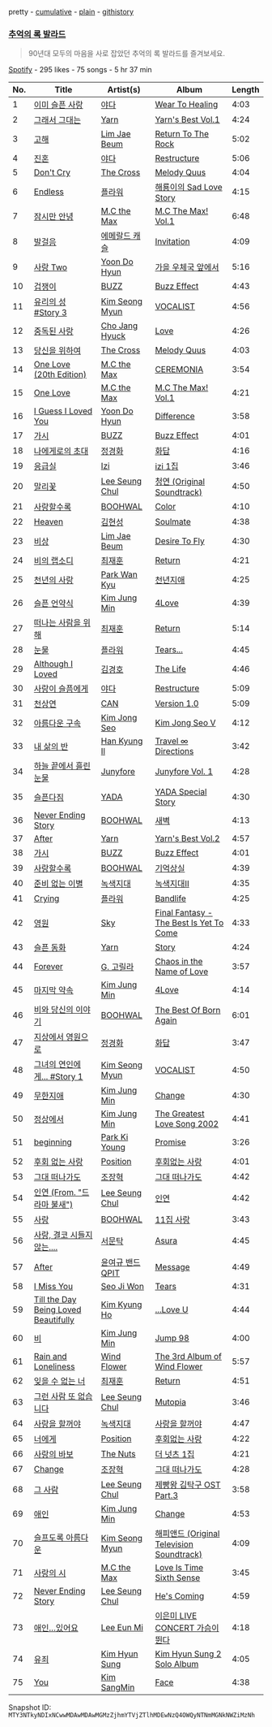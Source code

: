 pretty - [cumulative](/playlists/cumulative/37i9dQZF1DX53hLvTvX3eQ.md) - [plain](/playlists/plain/37i9dQZF1DX53hLvTvX3eQ) - [githistory](https://github.githistory.xyz/mackorone/spotify-playlist-archive/blob/main/playlists/plain/37i9dQZF1DX53hLvTvX3eQ)

### [추억의 록 발라드](https://open.spotify.com/playlist/37i9dQZF1DX53hLvTvX3eQ)

> 90년대 모두의 마음을 사로 잡았던 추억의 록 발라드를 즐겨보세요.

[Spotify](https://open.spotify.com/user/spotify) - 295 likes - 75 songs - 5 hr 37 min

| No. | Title | Artist(s) | Album | Length |
|---|---|---|---|---|
| 1 | [이미 슬픈 사랑](https://open.spotify.com/track/4OKJVnIyO8KRq182dstNOI) | [야다](https://open.spotify.com/artist/3YB77fanbqqyPS7NstYpOE) | [Wear To Healing](https://open.spotify.com/album/2AnkRwvtuLl5DwmrwSRndo) | 4:03 |
| 2 | [그래서 그대는](https://open.spotify.com/track/5aVuzoktGBQRedWuHqRhLC) | [Yarn](https://open.spotify.com/artist/3226f2U0gI31nf1pUdNO8t) | [Yarn's Best Vol.1](https://open.spotify.com/album/43fHwMitZWvkOAN4aeI4jP) | 4:24 |
| 3 | [고해](https://open.spotify.com/track/1cEODRpsqyAvzQvYJnDcGu) | [Lim Jae Beum](https://open.spotify.com/artist/7cYFopPCh8aSpBHANLgLaV) | [Return To The Rock](https://open.spotify.com/album/4zDVnS4MFbmPNteEQBknoB) | 5:02 |
| 4 | [진혼](https://open.spotify.com/track/2BxUjHQRrYX82cP3wDvOTU) | [야다](https://open.spotify.com/artist/3YB77fanbqqyPS7NstYpOE) | [Restructure](https://open.spotify.com/album/6NEUkvavXv0GoJYxWPpfLp) | 5:06 |
| 5 | [Don't Cry](https://open.spotify.com/track/5wJOqoOsEqJWoHaisUpDVV) | [The Cross](https://open.spotify.com/artist/5iWp4nvZ8u0DxQjVIidCuC) | [Melody Quus](https://open.spotify.com/album/6Nb2dANlImyX56CsWHxDEW) | 4:04 |
| 6 | [Endless](https://open.spotify.com/track/1OzCTRwO4znqWZsPJZpRSt) | [플라워](https://open.spotify.com/artist/5sp44iOiTOC0lXmN8zMRaT) | [해룡이의 Sad Love Story](https://open.spotify.com/album/7KFnrJoRlzphnYp2tZefaS) | 4:15 |
| 7 | [잠시만 안녕](https://open.spotify.com/track/7fyEwJts3Fv2D4MIt5I1M9) | [M.C the Max](https://open.spotify.com/artist/3MaRWfwKpbYnkYHC5gRKYo) | [M.C The Max! Vol.1](https://open.spotify.com/album/0FPzOi7YqDtrJAqnfq3O4T) | 6:48 |
| 8 | [발걸음](https://open.spotify.com/track/7JN8HvhCflgYz0ZqZeoljj) | [에메랄드 캐슬](https://open.spotify.com/artist/7zPGoXRG2xvV99yRfzM3Yp) | [Invitation](https://open.spotify.com/album/1E1VNOZbbsnKxEpRgXP5Jd) | 4:09 |
| 9 | [사랑 Two](https://open.spotify.com/track/5EGZGkg7DuToUdEa88W2xQ) | [Yoon Do Hyun](https://open.spotify.com/artist/6KsmQPHXE3qhzNNBPSZ0eB) | [가을 우체국 앞에서](https://open.spotify.com/album/78rKb6IVqCQRpfQPBJwKTt) | 5:16 |
| 10 | [겁쟁이](https://open.spotify.com/track/6Ef8tkhiFOOFOAeaQBFqtA) | [BUZZ](https://open.spotify.com/artist/4SdXXEHKFa5NSoh10QxeN2) | [Buzz Effect](https://open.spotify.com/album/5x4zrXuHdIusSB0umnih8n) | 4:43 |
| 11 | [유리의 성 \#Story 3](https://open.spotify.com/track/578HuRRS0tFvtYhs3t8vwc) | [Kim Seong Myun](https://open.spotify.com/artist/5svaD2IpOu7m6NB8k6k1Kp) | [VOCALIST](https://open.spotify.com/album/1gtjK8tx9l5vt5QooJcy6N) | 4:56 |
| 12 | [중독된 사랑](https://open.spotify.com/track/5NtAjS4i0wEFK0lvvuSAVb) | [Cho Jang Hyuck](https://open.spotify.com/artist/7KbzPMRhUFtaSynZ4Oim5Q) | [Love](https://open.spotify.com/album/3OXMz0E7sNDCEtiB4xNNkf) | 4:26 |
| 13 | [당신을 위하여](https://open.spotify.com/track/5qTEVUFXNLwFtbwZiNiVwZ) | [The Cross](https://open.spotify.com/artist/5iWp4nvZ8u0DxQjVIidCuC) | [Melody Quus](https://open.spotify.com/album/6Nb2dANlImyX56CsWHxDEW) | 4:03 |
| 14 | [One Love \(20th Edition\)](https://open.spotify.com/track/6jg7fiZTt7tLeSXRSsAzqK) | [M.C the Max](https://open.spotify.com/artist/3MaRWfwKpbYnkYHC5gRKYo) | [CEREMONIA](https://open.spotify.com/album/2tb2AzY9uac3ND3Wf8RQPL) | 3:54 |
| 15 | [One Love](https://open.spotify.com/track/5alMW854ShjDbupOJtaNKC) | [M.C the Max](https://open.spotify.com/artist/3MaRWfwKpbYnkYHC5gRKYo) | [M.C The Max! Vol.1](https://open.spotify.com/album/0FPzOi7YqDtrJAqnfq3O4T) | 4:21 |
| 16 | [I Guess I Loved You](https://open.spotify.com/track/1w2hClDL1xH4FPZIipZ1FJ) | [Yoon Do Hyun](https://open.spotify.com/artist/6KsmQPHXE3qhzNNBPSZ0eB) | [Difference](https://open.spotify.com/album/36HKeRjDoczel62iwy3z75) | 3:58 |
| 17 | [가시](https://open.spotify.com/track/7csMuPqdOPaFKby0AoRYL5) | [BUZZ](https://open.spotify.com/artist/4SdXXEHKFa5NSoh10QxeN2) | [Buzz Effect](https://open.spotify.com/album/5x4zrXuHdIusSB0umnih8n) | 4:01 |
| 18 | [나에게로의 초대](https://open.spotify.com/track/36me6gJ2obYpfKc3YKXECM) | [정경화](https://open.spotify.com/artist/1yjdL7icFOQ3QlPReSiCfN) | [화답](https://open.spotify.com/album/47uDR8Nz6SEgOK6sKZUTld) | 4:16 |
| 19 | [응급실](https://open.spotify.com/track/5XVEx1pTUR4T7ABtXoGGxx) | [Izi](https://open.spotify.com/artist/4PPkRMbw2jIs7flJkl4okf) | [izi 1집](https://open.spotify.com/album/1KTUBQHfKhX9F2X01sqEO8) | 3:46 |
| 20 | [말리꽃](https://open.spotify.com/track/1RU6gAnZSoxAE1pYTE7cfh) | [Lee Seung Chul](https://open.spotify.com/artist/5Ecf8RR2UWFAvyeItabffF) | [청연 \(Original Soundtrack\)](https://open.spotify.com/album/51Up0SNMGyG6lWKPM7bJ5X) | 4:50 |
| 21 | [사랑할수록](https://open.spotify.com/track/30GH7aoSEBD9YmgSy83K85) | [BOOHWAL](https://open.spotify.com/artist/2LtEDRKi75vGtsfdy205jX) | [Color](https://open.spotify.com/album/5jzebpTutPXBN69mZOwzQy) | 4:10 |
| 22 | [Heaven](https://open.spotify.com/track/7uo6d7vlvaWZVeoiMCZmsN) | [김현성](https://open.spotify.com/artist/05HCRWM8qQ2JHQrciIpX8p) | [Soulmate](https://open.spotify.com/album/3FSFtyCOyHHDXbaqBsK3sa) | 4:38 |
| 23 | [비상](https://open.spotify.com/track/6YZQnBMOVFYsUERkP1BjsM) | [Lim Jae Beum](https://open.spotify.com/artist/7cYFopPCh8aSpBHANLgLaV) | [Desire To Fly](https://open.spotify.com/album/1t2xBGmp2yQKnQEdf6omH3) | 4:30 |
| 24 | [비의 랩소디](https://open.spotify.com/track/0zXc1HfRIwrf7j2vcvDAjN) | [최재훈](https://open.spotify.com/artist/5dL3HWKQaQBnqhIDsMZQBB) | [Return](https://open.spotify.com/album/4tFPCuB69IGx1YyvrhNwEV) | 4:21 |
| 25 | [천년의 사랑](https://open.spotify.com/track/29FS4aopbu0HWQ2GSFalvy) | [Park Wan Kyu](https://open.spotify.com/artist/3QUst1HlAmRuM48c5n5HSB) | [천년지애](https://open.spotify.com/album/3TQXaDuauGf8syAkPbYrex) | 4:25 |
| 26 | [슬픈 언약식](https://open.spotify.com/track/01V3UPOp55CbF598WEcsqS) | [Kim Jung Min](https://open.spotify.com/artist/3SqnTAwj36AgFDT1XVIPD8) | [4Love](https://open.spotify.com/album/6TcJ8I4bTBO8924wOksjUI) | 4:39 |
| 27 | [떠나는 사람을 위해](https://open.spotify.com/track/0dzHoRuNcbnreUXVscCnCV) | [최재훈](https://open.spotify.com/artist/5dL3HWKQaQBnqhIDsMZQBB) | [Return](https://open.spotify.com/album/4tFPCuB69IGx1YyvrhNwEV) | 5:14 |
| 28 | [눈물](https://open.spotify.com/track/4DSuNseoQlb4X4sGamoxWP) | [플라워](https://open.spotify.com/artist/5sp44iOiTOC0lXmN8zMRaT) | [Tears...](https://open.spotify.com/album/3lDr0DTjFagZN5zl3GdD7z) | 4:45 |
| 29 | [Although I Loved](https://open.spotify.com/track/4RiuKTTcuau1U7u3XdYQuP) | [김경호](https://open.spotify.com/artist/25Qd17778cR6eX2fnHBfig) | [The Life](https://open.spotify.com/album/2whTv68Bl5aELGjqok13yu) | 4:46 |
| 30 | [사랑이 슬픔에게](https://open.spotify.com/track/41IpMIfSgmj3lIsFEvlYzd) | [야다](https://open.spotify.com/artist/3YB77fanbqqyPS7NstYpOE) | [Restructure](https://open.spotify.com/album/6NEUkvavXv0GoJYxWPpfLp) | 5:09 |
| 31 | [천상연](https://open.spotify.com/track/5WQwhK2KLfWJDVDznuedLN) | [CAN](https://open.spotify.com/artist/2c1h7Xz5KxOeVuwfz8HTGQ) | [Version 1.0](https://open.spotify.com/album/1IpzCpS2L0ooCeFxRTXhko) | 5:09 |
| 32 | [아름다운 구속](https://open.spotify.com/track/5CE7Q33bONpzjgKAjRkDxv) | [Kim Jong Seo](https://open.spotify.com/artist/1Z6Sy2Tn7jFqqPAPIAVMB1) | [Kim Jong Seo Ⅴ](https://open.spotify.com/album/4eKFy8EDH3HrAU6G0AOEp3) | 4:12 |
| 33 | [내 삶의 반](https://open.spotify.com/track/0oTMCJxeuH8meBJ81cHubn) | [Han Kyung Il](https://open.spotify.com/artist/1QWsO985ZVETFz5Odn4spA) | [Travel ∞ Directions](https://open.spotify.com/album/3i1AS6MZNPsORiHrJYTHgb) | 3:42 |
| 34 | [하늘 끝에서 흘린 눈물](https://open.spotify.com/track/1REeGczWfqbhmL3Zs78d6c) | [Junyfore](https://open.spotify.com/artist/51W8NJbaiFYuFIuo5FqOUg) | [Junyfore Vol\. 1](https://open.spotify.com/album/4CrJGXadzkdSYBChVp3I7X) | 4:28 |
| 35 | [슬픈다짐](https://open.spotify.com/track/0pOYkxWC3WgpEye5funfNm) | [YADA](https://open.spotify.com/artist/3hqrD2WfonDCMuXyfl0uTB) | [YADA Special Story](https://open.spotify.com/album/0yEfxrdo0oWEEUvCGRZ2m3) | 4:30 |
| 36 | [Never Ending Story](https://open.spotify.com/track/0yamqkAFAmpdLNVcmJLSo8) | [BOOHWAL](https://open.spotify.com/artist/2LtEDRKi75vGtsfdy205jX) | [새벽](https://open.spotify.com/album/4nc43iXhWaylkGhKdVsKyH) | 4:13 |
| 37 | [After](https://open.spotify.com/track/10YIPF9BxcR2Imaobfw5Dg) | [Yarn](https://open.spotify.com/artist/3226f2U0gI31nf1pUdNO8t) | [Yarn's Best Vol.2](https://open.spotify.com/album/5ddcpuDRgCszh3fqQiayaE) | 4:57 |
| 38 | [가시](https://open.spotify.com/track/7csMuPqdOPaFKby0AoRYL5) | [BUZZ](https://open.spotify.com/artist/4SdXXEHKFa5NSoh10QxeN2) | [Buzz Effect](https://open.spotify.com/album/5x4zrXuHdIusSB0umnih8n) | 4:01 |
| 39 | [사랑할수록](https://open.spotify.com/track/5R7CMPvfSM0RdBYTFuKlDt) | [BOOHWAL](https://open.spotify.com/artist/2LtEDRKi75vGtsfdy205jX) | [기억상실](https://open.spotify.com/album/6fQp1ErGeFDBpDXJjkWgsF) | 4:39 |
| 40 | [준비 없는 이별](https://open.spotify.com/track/7CSmwiPhtzLt03ZiLCGmlv) | [녹색지대](https://open.spotify.com/artist/7fi5KGkFM55KpMQ80TsAhn) | [녹색지대Ⅱ](https://open.spotify.com/album/2XfaQQmsFw92v1kooahFxg) | 4:35 |
| 41 | [Crying](https://open.spotify.com/track/0TuU81Gdgr7fc8w0Ztt2iO) | [플라워](https://open.spotify.com/artist/5sp44iOiTOC0lXmN8zMRaT) | [Bandlife](https://open.spotify.com/album/7lHhvMAK71MO4p94IZ5x3b) | 4:25 |
| 42 | [영원](https://open.spotify.com/track/7Fi8gr20s1CngYWJFUL27m) | [Sky](https://open.spotify.com/artist/0NevTvfjHPhYiQrogBXrqj) | [Final Fantasy \-The Best Is Yet To Come](https://open.spotify.com/album/5iIizqydJAR7YYItY7kSwe) | 4:33 |
| 43 | [슬픈 동화](https://open.spotify.com/track/1IpOlgbX2B8QB0GnT8DUP1) | [Yarn](https://open.spotify.com/artist/3226f2U0gI31nf1pUdNO8t) | [Story](https://open.spotify.com/album/3R14DVB66J9xkdzQiaDRGj) | 4:24 |
| 44 | [Forever](https://open.spotify.com/track/3DzzBD3RoBWZaNWCmJyTVw) | [G\. 고릴라](https://open.spotify.com/artist/1nEP0V9Zqiwdm5W1Vg5dpL) | [Chaos in the Name of Love](https://open.spotify.com/album/0H38zdnhKGgNC7xc3iACF4) | 3:57 |
| 45 | [마지막 약속](https://open.spotify.com/track/7uaTKyXRjGCFpNDRsdVYC9) | [Kim Jung Min](https://open.spotify.com/artist/3SqnTAwj36AgFDT1XVIPD8) | [4Love](https://open.spotify.com/album/6TcJ8I4bTBO8924wOksjUI) | 4:14 |
| 46 | [비와 당신의 이야기](https://open.spotify.com/track/4YvWV2TfZkrUYS6Th28iKB) | [BOOHWAL](https://open.spotify.com/artist/2LtEDRKi75vGtsfdy205jX) | [The Best Of Born Again](https://open.spotify.com/album/4rvxxZJ12vnJgPLCsIM2AN) | 6:01 |
| 47 | [지상에서 영원으로](https://open.spotify.com/track/4bEnSLRsxT4QrNFGAzJUoE) | [정경화](https://open.spotify.com/artist/1yjdL7icFOQ3QlPReSiCfN) | [화답](https://open.spotify.com/album/47uDR8Nz6SEgOK6sKZUTld) | 3:47 |
| 48 | [그녀의 연인에게..\. \#Story 1](https://open.spotify.com/track/4uNF79VtjMAbnpQKCPn5Oz) | [Kim Seong Myun](https://open.spotify.com/artist/5svaD2IpOu7m6NB8k6k1Kp) | [VOCALIST](https://open.spotify.com/album/1gtjK8tx9l5vt5QooJcy6N) | 4:50 |
| 49 | [무한지애](https://open.spotify.com/track/65wO72NHw8YmV6Il8je0Ml) | [Kim Jung Min](https://open.spotify.com/artist/3SqnTAwj36AgFDT1XVIPD8) | [Change](https://open.spotify.com/album/1qfwLENLIMv3t3m6Rcnf7n) | 4:30 |
| 50 | [정상에서](https://open.spotify.com/track/03W1W2txKt53LhfiRFyjas) | [Kim Jung Min](https://open.spotify.com/artist/3SqnTAwj36AgFDT1XVIPD8) | [The Greatest Love Song 2002](https://open.spotify.com/album/6FQufulNo3K8qdln60tudg) | 4:41 |
| 51 | [beginning](https://open.spotify.com/track/2BtlbxJF9yfPNbza29VmoR) | [Park Ki Young](https://open.spotify.com/artist/2wAjuE3pVtauK8ZQ2p4SXN) | [Promise](https://open.spotify.com/album/5teS918UxfihkdCYzHIwde) | 3:26 |
| 52 | [후회 없는 사랑](https://open.spotify.com/track/7jJJ1aqT1X9v9J3ewsZGTd) | [Position](https://open.spotify.com/artist/46Bj2frkvUzqJUwcSx24Wo) | [후회없는 사랑](https://open.spotify.com/album/0oobbKF8G4QGUA7jXyP9MO) | 4:01 |
| 53 | [그대 떠나가도](https://open.spotify.com/track/4HiTlyjhC6SW6SQDJ5sVPo) | [조장혁](https://open.spotify.com/artist/3Zr4ycz7Z2A4stxubPqyJY) | [그대 떠나가도](https://open.spotify.com/album/1whdmxp3Yr9SDL3D9QYpKx) | 4:42 |
| 54 | [인연 \(From\. "드라마 불새"\)](https://open.spotify.com/track/7GXXYo4xfARIJeNOu9a2Se) | [Lee Seung Chul](https://open.spotify.com/artist/5Ecf8RR2UWFAvyeItabffF) | [인연](https://open.spotify.com/album/4tNYcoG7KmE4toxCvnHKQA) | 4:42 |
| 55 | [사랑](https://open.spotify.com/track/5ojeUUgIkneFIQbZVRFOjO) | [BOOHWAL](https://open.spotify.com/artist/2LtEDRKi75vGtsfdy205jX) | [11집 사랑](https://open.spotify.com/album/3s1SOGif1DK6FN65K1bBvv) | 3:43 |
| 56 | [사랑, 결코 시들지 않는....](https://open.spotify.com/track/0DXhrYTbsMhFBKiqmDtkd7) | [서문탁](https://open.spotify.com/artist/190lOeScMz8R14WxvV5iq6) | [Asura](https://open.spotify.com/album/5TlUHsL9fB3jtCQ6rmIIG2) | 4:45 |
| 57 | [After](https://open.spotify.com/track/0ylDYwQ4OUSUtgZT00C13L) | [윤여규 밴드 QPIT](https://open.spotify.com/artist/6tZ7CxKeqb5RBSXiUGX7xW) | [Message](https://open.spotify.com/album/3gbGVHqtFpZIQ6NHAqip3E) | 4:49 |
| 58 | [I Miss You](https://open.spotify.com/track/2Yhvs1vHJ68Vmn8m2Xj7h6) | [Seo Ji Won](https://open.spotify.com/artist/4TBgwwFdWe205WGBPIuiPZ) | [Tears](https://open.spotify.com/album/1z3z64S2jYWOInW3doGOgb) | 4:31 |
| 59 | [Till the Day Being Loved Beautifully](https://open.spotify.com/track/3mP6m44SSixAnpOsoMDdhk) | [Kim Kyung Ho](https://open.spotify.com/artist/15Tra1ytu0naoNByIhZArl) | [...Love U](https://open.spotify.com/album/4ltA3801NArBlcYgeknez6) | 4:44 |
| 60 | [비](https://open.spotify.com/track/5JsbkkkTvdpwUwgzRqXGca) | [Kim Jung Min](https://open.spotify.com/artist/3SqnTAwj36AgFDT1XVIPD8) | [Jump 98](https://open.spotify.com/album/2FCiya0BoBE8N9suHW6AuE) | 4:00 |
| 61 | [Rain and Loneliness](https://open.spotify.com/track/0ISV9hsOufvKJBIRYCiLW5) | [Wind Flower](https://open.spotify.com/artist/7qx0Y8C5Lper7nciLNc8TD) | [The 3rd Album of Wind Flower](https://open.spotify.com/album/68jkWREdaIkNZYUXVAJ1W4) | 5:57 |
| 62 | [잊을 수 없는 너](https://open.spotify.com/track/1WVQiyxTzomwFW2cDWfjkC) | [최재훈](https://open.spotify.com/artist/5dL3HWKQaQBnqhIDsMZQBB) | [Return](https://open.spotify.com/album/4tFPCuB69IGx1YyvrhNwEV) | 4:51 |
| 63 | [그런 사람 또 없습니다](https://open.spotify.com/track/5MGZPn7QWGD3DTmPyrpj79) | [Lee Seung Chul](https://open.spotify.com/artist/5Ecf8RR2UWFAvyeItabffF) | [Mutopia](https://open.spotify.com/album/4ybqL6fP7aAL7vPKIOr9Lh) | 3:46 |
| 64 | [사랑을 할꺼야](https://open.spotify.com/track/0FfuKhRBu7rHJq1AYoEZXu) | [녹색지대](https://open.spotify.com/artist/7fi5KGkFM55KpMQ80TsAhn) | [사랑을 할꺼야](https://open.spotify.com/album/5XWRjRJ5Q9Q6UE34EuUiQU) | 4:47 |
| 65 | [너에게](https://open.spotify.com/track/0IgfoHD9IeSdOWYN3kwh19) | [Position](https://open.spotify.com/artist/46Bj2frkvUzqJUwcSx24Wo) | [후회없는 사랑](https://open.spotify.com/album/0oobbKF8G4QGUA7jXyP9MO) | 4:22 |
| 66 | [사랑의 바보](https://open.spotify.com/track/3wYDgvDi82GUU1NPy2roYp) | [The Nuts](https://open.spotify.com/artist/56NKtypwi90dIOb5ZQZwHb) | [더 넛츠 1집](https://open.spotify.com/album/5H4enzwKTdOaPPNvb9W1lf) | 4:21 |
| 67 | [Change](https://open.spotify.com/track/4QBK8zyiYAkxbg5dgKdFoy) | [조장혁](https://open.spotify.com/artist/3Zr4ycz7Z2A4stxubPqyJY) | [그대 떠나가도](https://open.spotify.com/album/1whdmxp3Yr9SDL3D9QYpKx) | 4:28 |
| 68 | [그 사람](https://open.spotify.com/track/6ad1hOruGyvnNvIk53VgmD) | [Lee Seung Chul](https://open.spotify.com/artist/5Ecf8RR2UWFAvyeItabffF) | [제빵왕 김탁구 OST Part.3](https://open.spotify.com/album/4aNwPS4cpqI4O5aMQPn6pH) | 3:58 |
| 69 | [애인](https://open.spotify.com/track/5Knh039ggOPsb9JZ50retD) | [Kim Jung Min](https://open.spotify.com/artist/3SqnTAwj36AgFDT1XVIPD8) | [Change](https://open.spotify.com/album/1qfwLENLIMv3t3m6Rcnf7n) | 4:53 |
| 70 | [슬프도록 아름다운](https://open.spotify.com/track/21leGkMoq1C97wE89Jyql2) | [Kim Seong Myun](https://open.spotify.com/artist/5svaD2IpOu7m6NB8k6k1Kp) | [해피앤드 \(Original Television Soundtrack\)](https://open.spotify.com/album/6dPKrBrP9opxdHwKnJErV4) | 4:09 |
| 71 | [사랑의 시](https://open.spotify.com/track/6K60nJi0wMt6XcPvhGbQLP) | [M.C the Max](https://open.spotify.com/artist/3MaRWfwKpbYnkYHC5gRKYo) | [Love Is Time Sixth Sense](https://open.spotify.com/album/6VjZu0I92vdfh4dGEP9qCQ) | 3:45 |
| 72 | [Never Ending Story](https://open.spotify.com/track/6Qa7ooyOGYyf9oHA0I9Ay3) | [Lee Seung Chul](https://open.spotify.com/artist/5Ecf8RR2UWFAvyeItabffF) | [He's Coming](https://open.spotify.com/album/79G1oGLZPcyQAyPBRb8HJi) | 4:59 |
| 73 | [애인…있어요](https://open.spotify.com/track/4hDdZkmUuBiM8mQSGXeY75) | [Lee Eun Mi](https://open.spotify.com/artist/57Rbh9mF8Peu1jOPRawGHW) | [이은미 LIVE CONCERT 가슴이 뛴다](https://open.spotify.com/album/2zFdzuOnmYvh9fKJgRpOIm) | 4:18 |
| 74 | [유죄](https://open.spotify.com/track/50JJRvyBQRF0wXfXYQ5U3B) | [Kim Hyun Sung](https://open.spotify.com/artist/2OlQF7o8Cos9ruBAYxfy7I) | [Kim Hyun Sung 2 Solo Album](https://open.spotify.com/album/333rXQab40GUjauLGmMPuD) | 4:05 |
| 75 | [You](https://open.spotify.com/track/532BkP20KoyCq7ehziah0N) | [Kim SangMin](https://open.spotify.com/artist/1qUM2ze6aqsBM8eIUDJlqo) | [Face](https://open.spotify.com/album/5DKVM7qALIPE2dsiPP6spX) | 4:38 |

Snapshot ID: `MTY3NTkyNDIxNCwwMDAwMDAwMGMzZjhmYTVjZTlhMDEwNzQ4OWQyNTNmMGNkNWZiMzNh`
